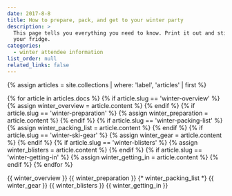 ```yaml
---
date: 2017-8-8
title: How to prepare, pack, and get to your winter party
description: >
  This page tells you everything you need to know. Print it out and stick it to
  your fridge.
categories:
  - winter attendee information
list_order: null
related_links: false
---
```


{% assign articles = site.collections | where: 'label', 'articles' | first %}

{% for article in articles.docs %}
  {% if article.slug == 'winter-overview' %}
    {% assign winter_overview = article.content %}
  {% endif %}
  {% if article.slug == 'winter-preparation' %}
    {% assign winter_preparation = article.content %}
  {% endif %}
  {% if article.slug == 'winter-packing-list' %}
    {% assign winter_packing_list = article.content %}
  {% endif %}
  {% if article.slug == 'winter-ski-gear' %}
    {% assign winter_gear = article.content %}
  {% endif %}
  {% if article.slug == 'winter-blisters' %}
    {% assign winter_blisters = article.content %}
  {% endif %}
  {% if article.slug == 'winter-getting-in' %}
    {% assign winter_getting_in = article.content %}
  {% endif %}
{% endfor %}

{{ winter_overview }}
{{ winter_preparation }}
{* winter_packing_list *}
{{ winter_gear }}
{{ winter_blisters }}
{{ winter_getting_in }}
